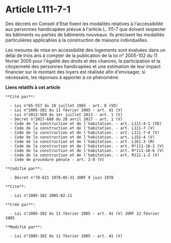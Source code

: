 # Article L111-7-1

Des décrets en Conseil d'Etat fixent les modalités relatives à l'accessibilité aux personnes handicapées prévue à l'article
L. 111-7 que doivent respecter les bâtiments ou parties de bâtiments nouveaux. Ils précisent les modalités particulières
applicables à la construction de maisons individuelles.

Les mesures de mise en accessibilité des logements sont évaluées dans un délai de trois ans à compter de la publication de la
loi n° 2005-102 du 11 février 2005 pour l'égalité des droits et des chances, la participation et la citoyenneté des personnes
handicapées et une estimation de leur impact financier sur le montant des loyers est réalisée afin d'envisager, si
nécessaire, les réponses à apporter à ce phénomène.

**Liens relatifs à cet article**

	**Cité par**:

	  - Loi n°65-557 du 10 juillet 1965 - art. 8 (VD)
	  - Loi n°2005-102 du 11 février 2005 - art. 41 (V)
	  - Loi n°2013-569 du 1er juillet 2013 - art. 1 (V)
	  - Décret n°2017-688 du 28 avril 2017 - art. 1 (V)
	  - Code de la construction et de l'habitation. - art. L111-4-1 (VD)
	  - Code de la construction et de l'habitation. - art. L111-7 (V)
	  - Code de la construction et de l'habitation. - art. L111-7-4 (V)
	  - Code de la construction et de l'habitation. - art. L152-4 (V)
	  - Code de la construction et de l'habitation. - art. L161-3 (M)
	  - Code de la construction et de l'habitation. - art. R*111-18-2 (V)
	  - Code de la construction et de l'habitation. - art. R*111-18-6 (V)
	  - Code de la construction et de l'habitation. - art. R111-1-2 (V)
	  - Code de procédure pénale - art. 2-8 (V)

	**Codifié par**:

	  - Décret n°78-621 1978-05-31 JORF 8 juin 1978

	**Cite**:

	  - Loi n°2005-102 2005-02-11

	**Créé par**:

	  - Loi n°2005-102 du 11 février 2005 - art. 41 (V) JORF 12 février 2005

	**Modifié par**:

	  - Loi n°2005-102 du 11 février 2005 - art. 41 (V)
